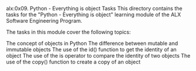 alx:0x09. Python - Everything is object Tasks
This directory contains the tasks for the "Python - Everything is object" learning module of the ALX Software Engineering Program.

The tasks in this module cover the following topics:

The concept of objects in Python
The difference between mutable and immutable objects
The use of the id() function to get the identity of an object
The use of the is operator to compare the identity of two objects
The use of the copy() function to create a copy of an object
